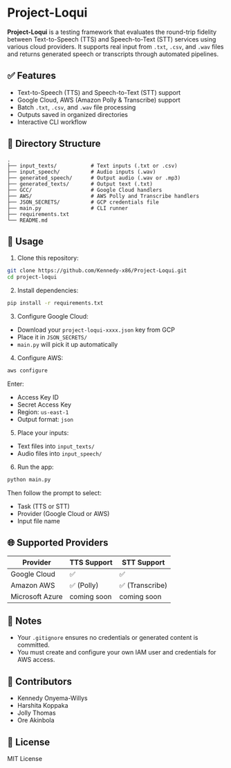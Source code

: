 # Project-Loqui

**Project-Loqui** is a testing framework that evaluates the round-trip fidelity between Text-to-Speech (TTS) and Speech-to-Text (STT) services using various cloud providers. It supports real input from `.txt`, `.csv`, and `.wav` files and returns generated speech or transcripts through automated pipelines.

## ✅ Features

- Text-to-Speech (TTS) and Speech-to-Text (STT) support
- Google Cloud, AWS (Amazon Polly & Transcribe) support
- Batch `.txt`, `.csv`, and `.wav` file processing
- Outputs saved in organized directories
- Interactive CLI workflow

## 📁 Directory Structure

```
.
├── input_texts/           # Text inputs (.txt or .csv)
├── input_speech/          # Audio inputs (.wav)
├── generated_speech/      # Output audio (.wav or .mp3)
├── generated_texts/       # Output text (.txt)
├── GCC/                   # Google Cloud handlers
├── AWS/                   # AWS Polly and Transcribe handlers
├── JSON_SECRETS/          # GCP credentials file
├── main.py                # CLI runner
├── requirements.txt
└── README.md
```

## 🚀 Usage

1. Clone this repository:
```bash
git clone https://github.com/Kennedy-x86/Project-Loqui.git
cd project-loqui
```

2. Install dependencies:
```bash
pip install -r requirements.txt
```

3. Configure Google Cloud:
- Download your `project-loqui-xxxx.json` key from GCP
- Place it in `JSON_SECRETS/`
- `main.py` will pick it up automatically

4. Configure AWS:
```bash
aws configure
```
Enter:
- Access Key ID
- Secret Access Key
- Region: `us-east-1`
- Output format: `json`

5. Place your inputs:
- Text files into `input_texts/`
- Audio files into `input_speech/`

6. Run the app:
```bash
python main.py
```

Then follow the prompt to select:
- Task (TTS or STT)
- Provider (Google Cloud or AWS)
- Input file name

## 🌐 Supported Providers

| Provider      | TTS Support | STT Support |
|---------------|-------------|-------------|
| Google Cloud  | ✅           | ✅           |
| Amazon AWS    | ✅ (Polly)   | ✅ (Transcribe) |
| Microsoft Azure | coming soon | coming soon |

## 🔐 Notes

- Your `.gitignore` ensures no credentials or generated content is committed.
- You must create and configure your own IAM user and credentials for AWS access.

## 👥 Contributors

- Kennedy Onyema-Willys
- Harshita Koppaka
- Jolly Thomas
- Ore Akinbola

## 📄 License

MIT License
